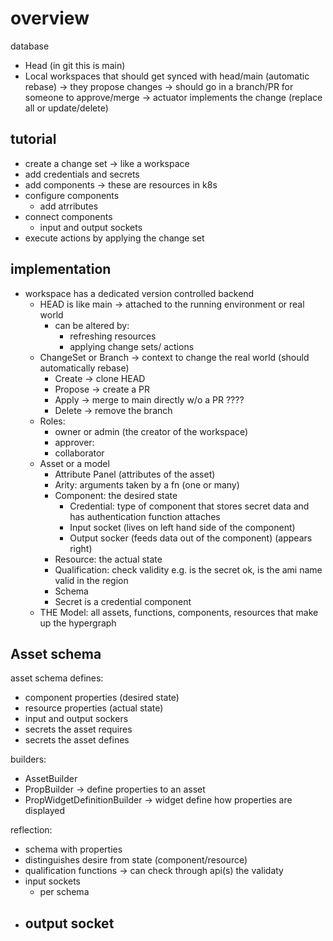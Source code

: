 # overview

database
- Head (in git this is main)
- Local workspaces that should get synced with head/main (automatic rebase)
    -> they propose changes -> should go in a branch/PR for someone to approve/merge
    -> actuator implements the change (replace all or update/delete)


## tutorial

- create a change set -> like a workspace
- add credentials and secrets
- add components -> these are resources in k8s
- configure components
    - add atrributes
- connect components
    - input and output sockets
- execute actions by applying the change set

## implementation

- workspace has a dedicated version controlled backend
    - HEAD is like main -> attached to the running environment or real world
        - can be altered by:
            - refreshing resources
            - applying change sets/ actions
    - ChangeSet or Branch -> context to change the real world (should automatically rebase)
        - Create -> clone HEAD
        - Propose -> create a PR
        - Apply -> merge to main directly w/o a PR ????
        - Delete -> remove the branch
    - Roles:
        - owner or admin (the creator of the workspace)
        - approver: 
        - collaborator
    - Asset or a model
        - Attribute Panel (attributes of the asset)
        - Arity: arguments taken by a fn (one or many)
        - Component: the desired state
            - Credential: type of component that stores secret data and has authentication function attaches
            - Input socket (lives on left hand side of the component)
            - Output socker (feeds data out of the component) (appears right)
        - Resource: the actual state
        - Qualification: check validity e.g. is the secret ok, is the ami name valid in the region
        - Schema
        - Secret is a credential component
    - THE Model: all assets, functions, components, resources that make up the hypergraph

## Asset schema

asset schema defines:
- component properties (desired state)
- resource properties (actual state)
- input and output sockers
- secrets the asset requires
- secrets the asset defines

builders:
- AssetBuilder
- PropBuilder -> define properties to an asset
- PropWidgetDefinitionBuilder -> widget define how properties are displayed


reflection:
- schema with properties
- distinguishes desire from state (component/resource)
- qualification functions -> can check through api(s) the validaty
- input sockets
    - per schema
- output socket
    - 